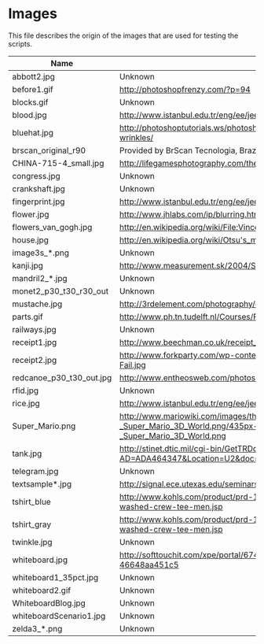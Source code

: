 # Images
This file describes the origin of the images that are used for testing the scripts.

Name | From
--- | ---
abbott2.jpg | Unknown
before1.gif | http://photoshopfrenzy.com/?p=94
blocks.gif | Unknown
blood.jpg | http://www.istanbul.edu.tr/eng/ee/jeee/main/pages/issues/is62/62008.pdf
bluehat.jpg | http://photoshoptutorials.ws/photoshop-tutorials/photo-effects/dramatic-wrinkles/
brscan_original_r90 | Provided by BrScan Tecnologia, Brazil
CHINA-715-4_small.jpg | http://lifegamesphotography.com/the-weathered-face-of-a-chinese-man/
congress.jpg | Unknown
crankshaft.jpg | Unknown
fingerprint.jpg | http://www.istanbul.edu.tr/eng/ee/jeee/main/pages/issues/is62/62008.pdf
flower.jpg | http://www.jhlabs.com/ip/blurring.html
flowers_van_gogh.jpg | http://en.wikipedia.org/wiki/File:Vincent_Willem_van_Gogh_128.jpg
house.jpg | http://en.wikipedia.org/wiki/Otsu's_method
image3s_*.png | Unknown
kanji.jpg | http://www.measurement.sk/2004/S1/Yong.pdf
mandril2_*.jpg | Unknown
monet2_p30_t30_r30_out | Unknown
mustache.jpg | http://3rdelement.com/photography/dragan-effect/
parts.gif | http://www.ph.tn.tudelft.nl/Courses/FIP/noframes/fip-Segmenta.html
railways.jpg | Unknown
receipt1.jpg | http://www.beechman.co.uk/receipt_paper/111mm_wide_receipt.jpg
receipt2.jpg | http://www.forkparty.com/wp-content/uploads/2011/02/Funny-Receipt-Fail.jpg
redcanoe_p30_t30_out.jpg | http://www.entheosweb.com/photoshop/glass_effects.asp
rfid.jpg | Unknown
rice.jpg | http://www.istanbul.edu.tr/eng/ee/jeee/main/pages/issues/is62/62008.pdf
Super_Mario.png | http://www.mariowiki.com/images/thumb/2/25/Mario_Artwork_-_Super_Mario_3D_World.png/435px-Mario_Artwork_-_Super_Mario_3D_World.png
tank.jpg | http://stinet.dtic.mil/cgi-bin/GetTRDoc?AD=ADA464347&Location=U2&doc=GetTRDoc.pdf
telegram.jpg | Unknown
textsample*.jpg | http://signal.ece.utexas.edu/seminars/dsp_seminars/01fall/211_seeger_mf.pdf
tshirt_blue | http://www.kohls.com/product/prd-1493783/sonoma-life-style-solid-washed-crew-tee-men.jsp
tshirt_gray | http://www.kohls.com/product/prd-1493783/sonoma-life-style-solid-washed-crew-tee-men.jsp
twinkle.jpg | Unknown
whiteboard.jpg | http://softtouchit.com/xpe/portal/674eef30-1119-1000-8121-46648aa451c5
whiteboard1_35pct.jpg | Unknown
whiteboard2.gif | Unknown
WhiteboardBlog.jpg | Unknown
whiteboardScenario1.jpg | Unknown
zelda3_*.png | Unknown